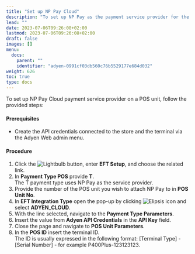 ```yaml
---
title: "Set up NP Pay Cloud"
description: "To set up NP Pay as the payment service provider for the cloud architecture, follow the steps in this guide."
lead: ""
date: 2023-07-06T09:26:08+02:00
lastmod: 2023-07-06T09:26:08+02:00
draft: false
images: []
menu:
  docs:
    parent: ""
    identifier: "adyen-0991cf03db560c76b5529177e684d032"
weight: 626
toc: true
type: docs
---
```


To set up NP Pay Cloud payment service provider on a POS unit, follow the provided steps:

#### Prerequisites

- Create the API credentials connected to the store and the terminal via the Adyen Web admin menu.

#### Procedure

1.	Click the ![Lightbulb](Lightbulb_icon.PNG) button, enter **EFT Setup**, and choose the related link.     
2.	In **Payment Type POS** provide **T**.       
    The T payment type uses NP Pay as the service provider. 
3.	Provide the number of the POS unit you wish to attach NP Pay to in **POS Unit No**. 
4.	In **EFT Integration Type** open the pop-up by clicking ![Elipsis icon](elipsis_icon.png) and select **ADYEN_CLOUD**.
5.	With the line selected, navigate to the **Payment Type Parameters**.
6.	Insert the value from **Adyen API Credentials** in the **API Key** field.
7.	Close the page and navigate to **POS Unit Parameters**.
8.	In the **POS ID** insert the terminal ID.      
    The ID is usually expressed in the following format: [Terminal Type] - [Serial Number] - for example P400Plus-123123123.